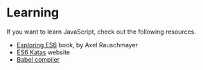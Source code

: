 # Learning

If you want to learn JavaScript, check out the following resources.

- [Exploring ES6](https://leanpub.com/exploring-es6) book, by Axel Rauschmayer
- [ES6 Katas](http://es6katas.org) website
- [Babel compiler](https://github.com/babel/babel)
